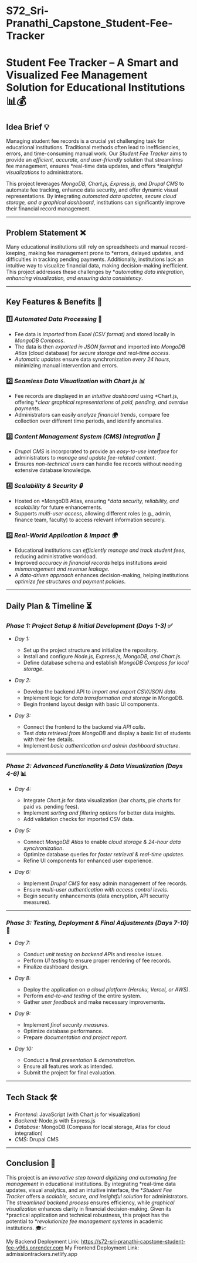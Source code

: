# S72_Sri-Pranathi_Capstone_Student-Fee-Tracker

# Student Fee Tracker – A Smart and Visualized Fee Management Solution for Educational Institutions 📊💰

## Idea Brief 💡
Managing student fee records is a crucial yet challenging task for educational institutions. Traditional methods often lead to inefficiencies, errors, and time-consuming manual work. Our *Student Fee Tracker* aims to provide an *efficient, accurate, and user-friendly* solution that streamlines fee management, ensures *real-time data updates, and offers **insightful visualizations* to administrators.

This project leverages *MongoDB, Chart.js, Express.js, and Drupal CMS* to automate fee tracking, enhance data security, and offer dynamic visual representations. By integrating *automated data updates, secure cloud storage, and a graphical dashboard*, institutions can significantly improve their financial record management.

---

## Problem Statement ❌
Many educational institutions still rely on spreadsheets and manual record-keeping, making fee management prone to *errors, delayed updates, and difficulties in tracking pending payments. Additionally, institutions lack an intuitive way to visualize financial data, making decision-making inefficient. This project addresses these challenges by **automating data integration, enhancing visualization, and ensuring data consistency*.

---

## Key Features & Benefits 🚀
### 1️⃣ *Automated Data Processing* 🔄
   - Fee data is *imported* from *Excel (CSV format)* and stored locally in *MongoDB Compass*.
   - The data is then *exported in JSON format* and imported into *MongoDB Atlas* (cloud database) for *secure storage and real-time access*.
   - *Automatic updates* ensure data synchronization *every 24 hours*, minimizing manual intervention and errors.

### 2️⃣ *Seamless Data Visualization with Chart.js 📊*
   - Fee records are displayed in an *intuitive dashboard* using *Chart.js, offering **clear graphical representations* of *paid, pending, and overdue payments*.
   - Administrators can easily *analyze financial trends*, compare fee collection over different time periods, and identify anomalies.

### 3️⃣ *Content Management System (CMS) Integration 📝*
   - *Drupal CMS* is incorporated to provide an *easy-to-use interface* for administrators to *manage and update fee-related content*.
   - Ensures *non-technical users* can handle fee records without needing extensive database knowledge.

### 4️⃣ *Scalability & Security 🔒*
   - Hosted on *MongoDB Atlas, ensuring **data security, reliability, and scalability* for future enhancements.
   - Supports *multi-user access*, allowing different roles (e.g., admin, finance team, faculty) to access relevant information securely.

### 5️⃣ *Real-World Application & Impact 🌍*
   - Educational institutions can *efficiently manage and track student fees*, reducing administrative workload.
   - Improved *accuracy in financial records* helps institutions avoid *mismanagement and revenue leakage*.
   - A *data-driven approach* enhances decision-making, helping institutions *optimize fee structures and payment policies*.

---

## Daily Plan & Timeline ⏳
### *Phase 1: Project Setup & Initial Development (Days 1-3)* ✅
- *Day 1:* 
  - Set up the project structure and initialize the repository.
  - Install and configure *Node.js, Express.js, MongoDB, and Chart.js*.
  - Define database schema and establish *MongoDB Compass for local storage*.

- *Day 2:*
  - Develop the backend API to *import and export CSV/JSON data*.
  - Implement logic for *data transformation and storage* in MongoDB.
  - Begin frontend layout design with basic UI components.

- *Day 3:*
  - Connect the frontend to the backend via *API calls*.
  - Test *data retrieval from MongoDB* and display a basic list of students with their fee details.
  - Implement *basic authentication and admin dashboard structure*.

---

### *Phase 2: Advanced Functionality & Data Visualization (Days 4-6)* 📊
- *Day 4:*
  - Integrate *Chart.js* for data visualization (bar charts, pie charts for paid vs. pending fees).
  - Implement *sorting and filtering options* for better data insights.
  - Add validation checks for imported CSV data.

- *Day 5:*
  - Connect *MongoDB Atlas* to enable *cloud storage & 24-hour data synchronization*.
  - Optimize database queries for *faster retrieval & real-time updates*.
  - Refine UI components for enhanced user experience.

- *Day 6:*
  - Implement *Drupal CMS* for easy admin management of fee records.
  - Ensure *multi-user authentication with access control levels*.
  - Begin security enhancements (data encryption, API security measures).

---

### *Phase 3: Testing, Deployment & Final Adjustments (Days 7-10)* 🚀
- *Day 7:*
  - Conduct *unit testing on backend APIs* and resolve issues.
  - Perform *UI testing* to ensure proper rendering of fee records.
  - Finalize dashboard design.

- *Day 8:*
  - Deploy the application on *a cloud platform (Heroku, Vercel, or AWS)*.
  - Perform *end-to-end testing* of the entire system.
  - Gather *user feedback* and make necessary improvements.

- *Day 9:*
  - Implement *final security measures*.
  - Optimize database performance.
  - Prepare *documentation and project report*.

- *Day 10:*
  - Conduct a final *presentation & demonstration*.
  - Ensure all features work as intended.
  - Submit the project for final evaluation.

---

## Tech Stack 🛠
- *Frontend:* JavaScript (with Chart.js for visualization)
- *Backend:* Node.js with Express.js
- *Database:* MongoDB (Compass for local storage, Atlas for cloud integration)
- *CMS:* Drupal CMS

---

## Conclusion 🎯
This project is an *innovative step toward digitizing and automating fee management* in educational institutions. By integrating *real-time data updates, visual analytics, and an intuitive interface, the **Student Fee Tracker* offers a *scalable, secure, and insightful solution* for administrators. The *streamlined backend process* ensures efficiency, while *graphical visualization* enhances clarity in financial decision-making. Given its *practical application and technical robustness, this project has the potential to **revolutionize fee management systems* in academic institutions. 🎓📈


My Backend Deployment Link: https://s72-sri-pranathi-capstone-student-fee-y96s.onrender.com 
My Frontend Deployment Link: admissiontrackers.netlify.app


